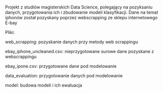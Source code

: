 Projekt z studiów magisterskich Data Science, polegający na pozyksaniu danych, przygotowania ich i zbudowanie modeli klasyfikacji. 
Dane na temat iphonów został pozyskany poprzez webscrapping ze sklepu internetowego E-bay

Pliki:

web_scrapping: pozyskanie danych przy metody web scrappingu

ebay_iphone_uncleaned.csv: nieprzygotowane surowe dane pozyskane z webscrappingu

ebay_ipone.csv: przygotowane dane pod modelowanie

data_evaluation: przygotowanie danych pod modelowanie

model: budowa modeli i ich ewaluacja
